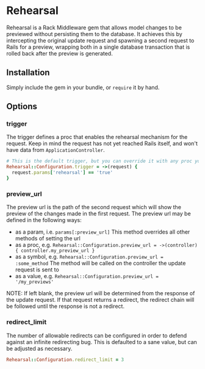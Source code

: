 # Rehearsal

Rehearsal is a Rack Middleware gem that allows model changes to be previewed without persisting them to the database.
It achieves this by intercepting the original update request and spawning a second request to Rails for a preview,
wrapping both in a single database transaction that is rolled back after the preview is generated.

## Installation

Simply include the gem in your bundle, or `require` it by hand.

## Options

### trigger

The trigger defines a proc that enables the rehearsal mechanism for the request. Keep in mind the request has not yet
reached Rails itself, and won't have data from `ApplicationController`.

```ruby
# This is the default trigger, but you can override it with any proc you want
Rehearsal::Configuration.trigger = ->(request) {
  request.params['rehearsal'] == 'true'
}
```

### preview_url

The preview url is the path of the second request which will show the preview of the changes made in the first request.
The preview url may be defined in the following ways:

- as a param, i.e. `params[:preview_url]` This method overrides all other methods of setting the url
- as a proc, e.g. `Rehearsal::Configuration.preview_url = ->(controller) { controller.my_preview_url }`
- as a symbol, e.g. `Rehearsal::Configuration.preview_url = :some_method` The method will be called on the controller the update request is sent to
- as a value, e.g. `Rehearsal::Configuration.preview_url = '/my_previews'`

NOTE: If left blank, the preview url will be determined from the response of the update request. If that request returns
a redirect, the redirect chain will be followed until the response is not a redirect.

### redirect_limit

The number of allowable redirects can be configured in order to defend against an infinite redirecting bug. This is
defaulted to a sane value, but can be adjusted as necessary.

```ruby
Rehearsal::Configuration.redirect_limit = 3
```
